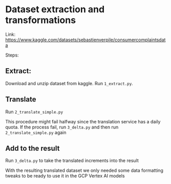 # Dataset extraction and transformations
Link: https://www.kaggle.com/datasets/sebastienverpile/consumercomplaintsdata

Steps:
## Extract:
Download and unzip dataset from kaggle. Run 
<code>1_extract.py</code>.

## Translate
Run <code>2_translate_simple.py</code>

This procedure might fail halfway since the translation service has a daily quota.
If the process fail, run <code>3_delta.py</code> and then run <code>2_translate_simple.py</code> again

## Add to the result
Run <code>3_delta.py</code> to take the translated increments into the result

With the resulting translated dataset we only needed some data formatting tweaks to be ready to use it in the GCP Vertex AI models